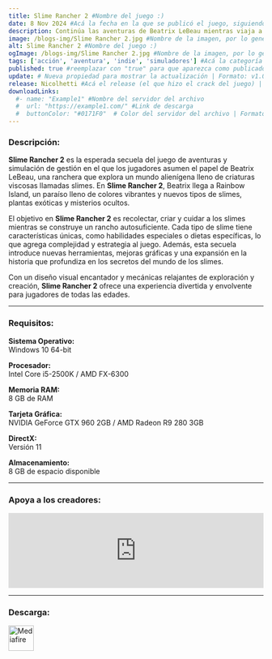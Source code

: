 ```yaml
---
title: Slime Rancher 2 #Nombre del juego :)
date: 8 Nov 2024 #Acá la fecha en la que se publicó el juego, siguiendo este formato: Dia "30", Mes "Oct", Año "2024" = como debe quedar: 30 Oct 2024
description: Continúa las aventuras de Beatrix LeBeau mientras viaja a través del Mar de Slimes hacia la Isla Arcoíris, una tierra llena de antiguos misterios y rebosante de nuevos slimes ondulantes para capturar en esta secuela del exitoso **Slime Rancher**. #Acá una mini descripción del juego
image: /blogs-img/Slime Rancher 2.jpg #Nombre de la imagen, por lo general es exactamente el mismo nombre que el juego excluyendo lo ":" (Dos puntos)
alt: Slime Rancher 2 #Nombre del juego :)
ogImage: /blogs-img/Slime Rancher 2.jpg #Nombre de la imagen, por lo general es exactamente el mismo nombre que el juego excluyendo lo ":" (Dos puntos)
tags: ['acción', 'aventura', 'indie', 'simuladores'] #Acá la categoría o categorías del juego, si es más de una se coloca en este formato: ['categoría1', 'categoría2']
published: true #reemplazar con "true" para que aparezca como publicado
update: # Nueva propiedad para mostrar la actualización | Formato: v1.0.0
release: Nicolhetti #Acá el release (el que hizo el crack del juego) | Formato: Nicolhetti
downloadLinks:
  #- name: "Example1" #Nombre del servidor del archivo
  #  url: "https://example1.com/" #Link de descarga
  #  buttonColor: "#0171F0"  # Color del servidor del archivo | Formato hexadecimal | MediaFire: #0171F0 | Buzzheavier: #FF6600 |
---
```


<!--En VSCode seleccionando una palabra, por ejemplo: "Slime Rancher 2" y apretando Ctrl+F2 se seleccionan todas las palabras iguales-->

### Descripción:
**Slime Rancher 2** es la esperada secuela del juego de aventuras y simulación de gestión en el que los jugadores asumen el papel de Beatrix LeBeau, una ranchera que explora un mundo alienígena lleno de criaturas viscosas llamadas slimes. En **Slime Rancher 2**, Beatrix llega a Rainbow Island, un paraíso lleno de colores vibrantes y nuevos tipos de slimes, plantas exóticas y misterios ocultos. 

El objetivo en **Slime Rancher 2** es recolectar, criar y cuidar a los slimes mientras se construye un rancho autosuficiente. Cada tipo de slime tiene características únicas, como habilidades especiales o dietas específicas, lo que agrega complejidad y estrategia al juego. Además, esta secuela introduce nuevas herramientas, mejoras gráficas y una expansión en la historia que profundiza en los secretos del mundo de los slimes.

Con un diseño visual encantador y mecánicas relajantes de exploración y creación, **Slime Rancher 2** ofrece una experiencia divertida y envolvente para jugadores de todas las edades.
<!--Prompt para Chat-GPT: Hazme una descripción para el juego "Slime Rancher 2" y cada que menciones "Slime Rancher 2" ponlo en negrita -->

---

### Requisitos:
**Sistema Operativo:**  
Windows 10 64-bit

**Procesador:**  
Intel Core i5-2500K / AMD FX-6300

**Memoria RAM:**  
8 GB de RAM

**Tarjeta Gráfica:**  
NVIDIA GeForce GTX 960 2GB / AMD Radeon R9 280 3GB

**DirectX:**  
Versión 11

**Almacenamiento:**  
8 GB de espacio disponible

<!--Si falta o sobra un requisito se quita o se agrega manteniendo el mismo formato-->

---

### Apoya a los creadores:
<iframe src="https://store.steampowered.com/widget/1657630/" frameborder="0" style="background-color: transparent; width: 100% !important; aspect-ratio: 646 / 190;"></iframe>

<!--Reemplazar los numeros (AppID) del juego (en este caso 2668510) por el numero (AppID) correspondiente con el juego a publicar-->
<!--El AppID se encuentra en la URL del Juego en Steam-->

---

### Descarga:

[<img src="https://gist.github.com/cxmeel/0dbc95191f239b631c3874f4ccf114e2/raw/download.svg" alt="Mediafire" height="50" />](https://www.mediafire.com/file/xqfhw9iqyp56mc4/Slime+Rancher+2.zip/file)

<!-- # se debe reemplazar por el link de descarga-->

<!--NOMBRE-DEL-SERVICIO se debe reemplazar por el servicio donde está subido el juego-->